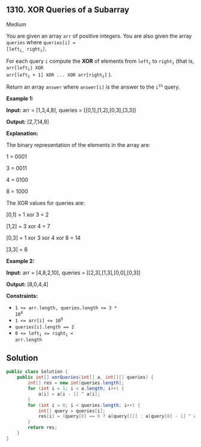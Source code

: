 ## 1310\. XOR Queries of a Subarray

Medium

You are given an array `arr` of positive integers. You are also given the array `queries` where <code>queries[i] = [left<sub>i,</sub> right<sub>i</sub>]</code>.

For each query `i` compute the **XOR** of elements from <code>left<sub>i</sub></code> to <code>right<sub>i</sub></code> (that is, <code>arr[left<sub>i</sub>] XOR arr[left<sub>i</sub> + 1] XOR ... XOR arr[right<sub>i</sub>]</code> ).

Return an array `answer` where `answer[i]` is the answer to the <code>i<sup>th</sup></code> query.

**Example 1:**

**Input:** arr = [1,3,4,8], queries = \[\[0,1],[1,2],[0,3],[3,3]]

**Output:** [2,7,14,8]

**Explanation:** 

The binary representation of the elements in the array are: 

1 = 0001 

3 = 0011 

4 = 0100 

8 = 1000 

The XOR values for queries are: 

[0,1] = 1 xor 3 = 2 

[1,2] = 3 xor 4 = 7 

[0,3] = 1 xor 3 xor 4 xor 8 = 14 

[3,3] = 8

**Example 2:**

**Input:** arr = [4,8,2,10], queries = \[\[2,3],[1,3],[0,0],[0,3]]

**Output:** [8,0,4,4]

**Constraints:**

*   <code>1 <= arr.length, queries.length <= 3 * 10<sup>4</sup></code>
*   <code>1 <= arr[i] <= 10<sup>9</sup></code>
*   `queries[i].length == 2`
*   <code>0 <= left<sub>i</sub> <= right<sub>i</sub> < arr.length</code>

## Solution

```java
public class Solution {
    public int[] xorQueries(int[] a, int[][] queries) {
        int[] res = new int[queries.length];
        for (int i = 1; i < a.length; i++) {
            a[i] = a[i - 1] ^ a[i];
        }
        for (int i = 0; i < queries.length; i++) {
            int[] query = queries[i];
            res[i] = (query[0] == 0 ? a[query[1]] : a[query[0] - 1] ^ a[query[1]]);
        }
        return res;
    }
}
```